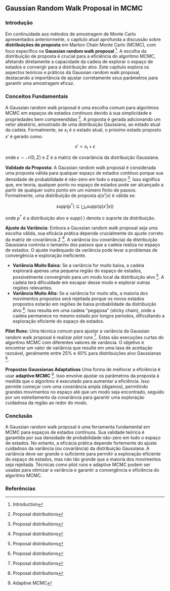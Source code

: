 ## Gaussian Random Walk Proposal in MCMC

### Introdução
Em continuidade aos métodos de amostragem de Monte Carlo apresentados anteriormente, o capítulo atual aprofunda a discussão sobre **distribuições de proposta** em Markov Chain Monte Carlo (MCMC), com foco específico na **Gaussian random walk proposal** [^24.1]. A escolha da distribuição de proposta é crucial para a eficiência do algoritmo MCMC, afetando diretamente a capacidade da cadeia de explorar o espaço de estados e convergir para a distribuição alvo. Este capítulo explora os aspectos teóricos e práticos da Gaussian random walk proposal, destacando a importância de ajustar corretamente seus parâmetros para garantir uma amostragem eficaz.

### Conceitos Fundamentais
A Gaussian random walk proposal é uma escolha comum para algoritmos MCMC em espaços de estados contínuos devido à sua simplicidade e propriedades bem compreendidas [^24.3.3]. A proposta é gerada adicionando um vetor aleatório, amostrado de uma distribuição Gaussiana, ao estado atual da cadeia. Formalmente, se $x_t$ é o estado atual, o próximo estado proposto $x'$ é gerado como:

$$x' = x_t + \epsilon$$

onde $\epsilon \sim \mathcal{N}(0, \Sigma)$ e $\Sigma$ é a matriz de covariância da distribuição Gaussiana.

**Validade da Proposta:**
A Gaussian random walk proposal é considerada uma proposta válida para qualquer espaço de estados contínuo porque sua densidade de probabilidade é não-zero em todo o espaço [^24.3.3]. Isso significa que, em teoria, qualquer ponto no espaço de estados pode ser alcançado a partir de qualquer outro ponto em um número finito de passos. Formalmente, uma distribuição de proposta $q(x'|x)$ é válida se:

$$supp(p^*) \subseteq \bigcup_x supp(q(x'|x))$$

onde $p^*$ é a distribuição alvo e $supp(\cdot)$ denota o suporte da distribuição.

**Ajuste da Variância:**
Embora a Gaussian random walk proposal seja uma escolha válida, sua eficácia prática depende crucialmente do ajuste correto da matriz de covariância $\Sigma$ [^24.3.3]. A variância (ou covariância) da distribuição Gaussiana controla o tamanho dos passos que a cadeia realiza no espaço de estados. O ajuste inadequado da variância pode levar a problemas de convergência e exploração ineficiente.

*   **Variância Muito Baixa:** Se a variância for muito baixa, a cadeia explorará apenas uma pequena região do espaço de estados, possivelmente convergindo para um modo local da distribuição alvo [^24.3.3]. A cadeia terá dificuldade em escapar desse modo e explorar outras regiões relevantes.
*   **Variância Muito Alta:** Se a variância for muito alta, a maioria dos movimentos propostos será rejeitada porque os novos estados propostos estarão em regiões de baixa probabilidade da distribuição alvo [^24.3.3]. Isso resulta em uma cadeia "pegajosa" (sticky chain), onde a cadeia permanece no mesmo estado por longos períodos, dificultando a exploração eficiente do espaço de estados.

**Pilot Runs:**
Uma técnica comum para ajustar a variância da Gaussian random walk proposal é realizar *pilot runs* [^24.3.3]. Estas são execuções curtas do algoritmo MCMC com diferentes valores de variância. O objetivo é encontrar um valor de variância que resulte em uma taxa de aceitação razoável, geralmente entre 25% e 40% para distribuições alvo Gaussianas [^24.3.3].

**Propostas Gaussianas Adaptativas**
Uma forma de melhorar a eficiência é usar **adaptive MCMC** [^24.3.4].  Isso envolve ajustar os parâmetros da proposta à medida que o algoritmo é executado para aumentar a eficiência. Isso permite começar com uma covariância ampla (digamos), permitindo grandes movimentos no espaço até que um modo seja encontrado, seguido por um estreitamento da covariância para garantir uma exploração cuidadosa da região ao redor do modo.

### Conclusão
A Gaussian random walk proposal é uma ferramenta fundamental em MCMC para espaços de estados contínuos. Sua validade teórica é garantida por sua densidade de probabilidade não-zero em todo o espaço de estados. No entanto, a eficácia prática depende fortemente do ajuste cuidadoso da variância (ou covariância) da distribuição Gaussiana. A variância deve ser grande o suficiente para permitir a exploração eficiente do espaço de estados, mas não tão grande que a maioria dos movimentos seja rejeitada. Técnicas como pilot runs e adaptive MCMC podem ser usadas para otimizar a variância e garantir a convergência e eficiência do algoritmo MCMC.

### Referências
[^24.1]: Introduction
[^24.3.3]: Proposal distributions
[^24.3.4]: Adaptive MCMC
<!-- END -->